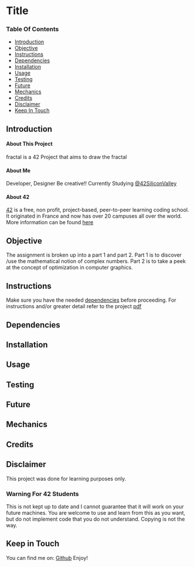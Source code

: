 # Title

### Table Of Contents
* [Introduction](#introduction)
* [Objective](#objective)
* [Instructions](#instructions)
* [Dependencies](#dependencies)
* [Installation](#installation)
* [Usage](#usage)
* [Testing](#testing) 
* [Future](#future)
* [Mechanics](#mechanics)
* [Credits](#credits)
* [Disclaimer](#disclaimer)
* [Keep In Touch](#keep-in-touch)

## Introduction  

#### About This Project
fractal is a 42 Project that aims to draw the fractal

#### About Me
Developer, Designer Be creative!! Currently Studying [@42SiliconValley][42]

#### About 42  
[42][42] is a free, non profit, project-based, peer-to-peer learning coding school. It originated in France and now has over 20 campuses all over the world. More information can be found [here][42] 

## Objective  
The assignment is broken up into a part 1 and part 2. Part 1 is to discover /use the mathematical notion of complex numbers. Part 2 is to take a peek at the concept of optimization in computer graphics.

## Instructions
Make sure you have the needed [dependencies](#dependencies) before proceeding.
For instructions and/or greater detail refer to the project [pdf][pdf]

## Dependencies  


## Installation


## Usage  


## Testing  


## Future

## Mechanics  

## Credits  


## Disclaimer

This project was done for learning purposes only.

### Warning For 42 Students

This is not kept up to date and I cannot guarantee that it will work on your future machines. You are welcome to use and learn from this as you want, but do not implement code that you do not understand. Copying is not the way. 

## Keep in Touch

You can find me on:
[Github][kosehy]
Enjoy!

[42]: http://42.us.org "42 USA"
[pdf]: https://github.com/kosehy/numpy_rush/blob/master/numpy.en.pdf

[kosehy]: https://github.com/kosehy

